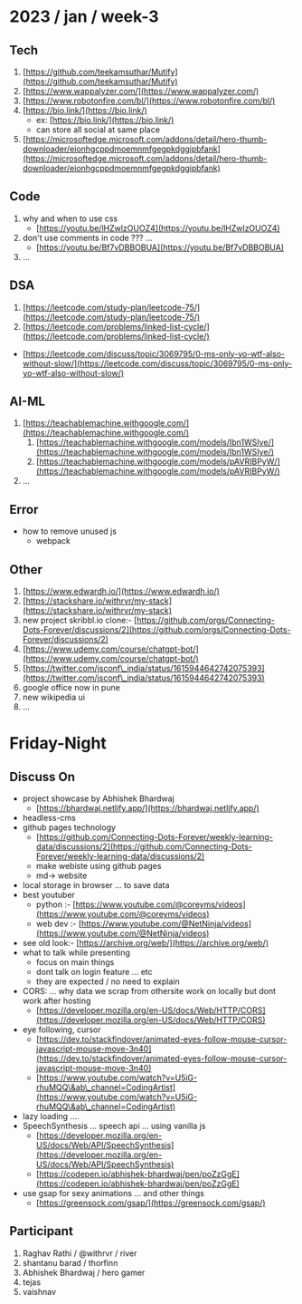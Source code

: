 # 2023 / jan / week-3

## Tech

1. [https://github.com/teekamsuthar/Mutify](https://github.com/teekamsuthar/Mutify)
2. [https://www.wappalyzer.com/](https://www.wappalyzer.com/)
3. [https://www.robotonfire.com/bl/](https://www.robotonfire.com/bl/)
4. [https://bio.link/](https://bio.link/)
   * ex: [https://bio.link/](https://bio.link/)
   * can store all social at same place
5. [https://microsoftedge.microsoft.com/addons/detail/hero-thumb-downloader/eionhgcppdmoemnmfgegpkdggipbfank](https://microsoftedge.microsoft.com/addons/detail/hero-thumb-downloader/eionhgcppdmoemnmfgegpkdggipbfank)

## Code

1. why and when to use css
   * [https://youtu.be/lHZwlzOUOZ4](https://youtu.be/lHZwlzOUOZ4)
2. don't use comments in code ??? ...
   * [https://youtu.be/Bf7vDBBOBUA](https://youtu.be/Bf7vDBBOBUA)
3. ...

## DSA

1. [https://leetcode.com/study-plan/leetcode-75/](https://leetcode.com/study-plan/leetcode-75/)
2. [https://leetcode.com/problems/linked-list-cycle/](https://leetcode.com/problems/linked-list-cycle/)

* [https://leetcode.com/discuss/topic/3069795/0-ms-only-yo-wtf-also-without-slow/](https://leetcode.com/discuss/topic/3069795/0-ms-only-yo-wtf-also-without-slow/)

## AI-ML

1. [https://teachablemachine.withgoogle.com/](https://teachablemachine.withgoogle.com/)
   1. [https://teachablemachine.withgoogle.com/models/Ibn1WSIye/](https://teachablemachine.withgoogle.com/models/Ibn1WSIye/)
   2. [https://teachablemachine.withgoogle.com/models/pAVRIBPyW/](https://teachablemachine.withgoogle.com/models/pAVRIBPyW/)
2. ...

## Error

* how to remove unused js
  * webpack

## Other

1. [https://www.edwardh.io/](https://www.edwardh.io/)
2. [https://stackshare.io/withrvr/my-stack](https://stackshare.io/withrvr/my-stack)
3. new project skribbl.io clone:- [https://github.com/orgs/Connecting-Dots-Forever/discussions/2](https://github.com/orgs/Connecting-Dots-Forever/discussions/2)
4. [https://www.udemy.com/course/chatgpt-bot/](https://www.udemy.com/course/chatgpt-bot/)
5. [https://twitter.com/jsconf\_india/status/1615944642742075393](https://twitter.com/jsconf\_india/status/1615944642742075393)
6. google office now in pune
7. new wikipedia ui
8. ...

# Friday-Night

## Discuss On

* project showcase by Abhishek Bhardwaj
  * [https://bhardwaj.netlify.app/](https://bhardwaj.netlify.app/)
* headless-cms
* github pages technology
  * [https://github.com/Connecting-Dots-Forever/weekly-learning-data/discussions/2](https://github.com/Connecting-Dots-Forever/weekly-learning-data/discussions/2)
  * make webiste using github pages
  * md-> website
* local storage in browser ... to save data
* best youtuber
  * python :- [https://www.youtube.com/@coreyms/videos](https://www.youtube.com/@coreyms/videos)
  * web dev :- [https://www.youtube.com/@NetNinja/videos](https://www.youtube.com/@NetNinja/videos)
* see old look:- [https://archive.org/web/](https://archive.org/web/)
* what to talk while presenting
  * focus on main things
  * dont talk on login feature ... etc
  * they are expected / no need to explain
* CORS: ... why data we scrap from othersite work on locally but dont work after hosting
  * [https://developer.mozilla.org/en-US/docs/Web/HTTP/CORS](https://developer.mozilla.org/en-US/docs/Web/HTTP/CORS)
* eye following, cursor
  * [https://dev.to/stackfindover/animated-eyes-follow-mouse-cursor-javascript-mouse-move-3n40](https://dev.to/stackfindover/animated-eyes-follow-mouse-cursor-javascript-mouse-move-3n40)
  * [https://www.youtube.com/watch?v=U5iG-rhuMQQ\&ab\_channel=CodingArtist](https://www.youtube.com/watch?v=U5iG-rhuMQQ\&ab\_channel=CodingArtist)
* lazy loading ....
* SpeechSynthesis ... speech api ... using vanilla js
  * [https://developer.mozilla.org/en-US/docs/Web/API/SpeechSynthesis](https://developer.mozilla.org/en-US/docs/Web/API/SpeechSynthesis)
  * [https://codepen.io/abhishek-bhardwaj/pen/poZzGgE](https://codepen.io/abhishek-bhardwaj/pen/poZzGgE)
* use gsap for sexy animations ... and other things
  * [https://greensock.com/gsap/](https://greensock.com/gsap/)

## Participant

1. Raghav Rathi / @withrvr / river
2. shantanu barad / thorfinn
3. Abhishek Bhardwaj / hero gamer
4. tejas
5. vaishnav
